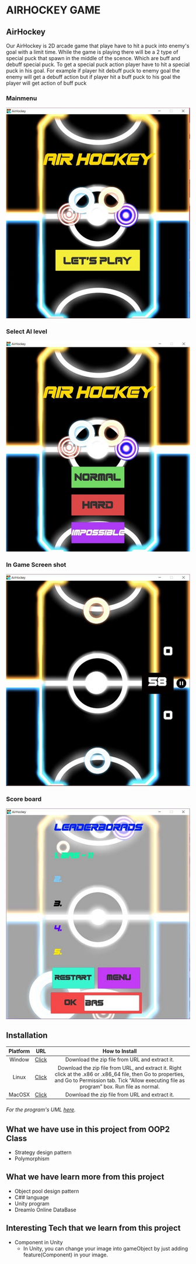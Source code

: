 # AIRHOCKEY GAME
## AirHockey

Our AirHockey is 2D arcade game that playe have to hit a puck into enemy's goal with a limit time. While the game is playing there will be a 2 type of special puck that spawn in the middle of the scence. Which are buff and debuff special puck. To get a special puck action player have to hit a special puck in his goal. For example if player hit debuff puck to enemy goal the enemy will get a debuff action but if player hit a buff puck to his goal the player will get action of buff puck

### Mainmenu  
![Alt text](Assets/SampleUI/main.jpg)
### Select AI level    
![Alt text](Assets/SampleUI/LevelSelect.jpg)
### In Game Screen shot
![Alt text](Assets/SampleUI/InGame.jpg)
### Score board
![Alt text](Assets/SampleUI/DataBase.jpg)

## Installation
| Platform | URL | How to Install |
|:----------------:|:-----------:|:---------------------------------------------------------------------------------------------------:|
| Window |[Click](https://github.com/BasPasut/AirHockey/tree/master/Build/Window/x86)|Download the zip file from URL and extract it. |         
| Linux  |[Click](https://github.com/BasPasut/AirHockey/tree/master/Build/Linux/x86)|Download the zip file from URL, and extract it. Right click at the .x86 or .x86_64 file, then Go to properties, and Go to Permission tab. Tick “Allow executing file as program” box. Run file as normal.|         
| MacOSX |[Click](https://github.com/BasPasut/AirHockey/tree/master/Build/Mac/x86)|Download the zip file from URL and extract it.|

###### For the program's UML [here](https://drive.google.com/file/d/1IDuIlmwj7wHP3FxDT8Iok7lnlQzWYss1/view?usp=sharing).

## What we have use in this project from OOP2 Class

- Strategy design pattern
- Polymorphism

## What we have learn more from this project

- Object pool design pattern
- C## language
- Unity program
- Dreamlo Online DataBase

## Interesting Tech that we learn from this project

- Component in Unity
  - In Unity, you can change your image into gameObject by just adding feature(Component) in your image.
